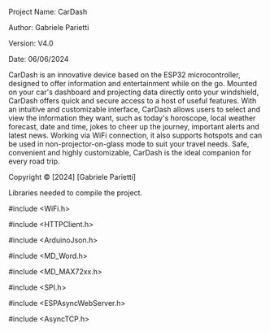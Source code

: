 Project Name: CarDash

Author: Gabriele Parietti

Version: V4.0

Date: 06/06/2024

 

CarDash is an innovative device based on the ESP32 microcontroller, designed to offer information and entertainment while on the go. 
Mounted on your car's dashboard and projecting data directly onto your windshield, CarDash offers quick and secure access to a host of useful features. 
With an intuitive and customizable interface, CarDash allows users to select and view the information they want, such as today's horoscope, local weather forecast, date and time, jokes to cheer up the journey, important alerts and 
latest news. 
Working via WiFi connection, it also supports hotspots and can be used in non-projector-on-glass mode to suit your travel needs. 
Safe, convenient and highly customizable, CarDash is the ideal companion for every road trip.


Copyright © [2024] [Gabriele Parietti]




Libraries needed to compile the project.

#include <WiFi.h>

#include <HTTPClient.h>

#include <ArduinoJson.h>

#include <MD_Word.h>

#include <MD_MAX72xx.h>

#include <SPI.h>

#include <ESPAsyncWebServer.h>

#include <AsyncTCP.h>

